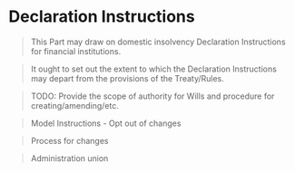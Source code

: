 
Declaration Instructions
========================


> This Part may draw on domestic insolvency Declaration Instructions for financial institutions.


> It ought to set out the extent to which the Declaration Instructions may depart from the provisions of the Treaty/Rules.


> TODO:  Provide the scope of authority for Wills and procedure for creating/amending/etc.


> Model Instructions - Opt out of changes


> Process for changes


> Administration union
